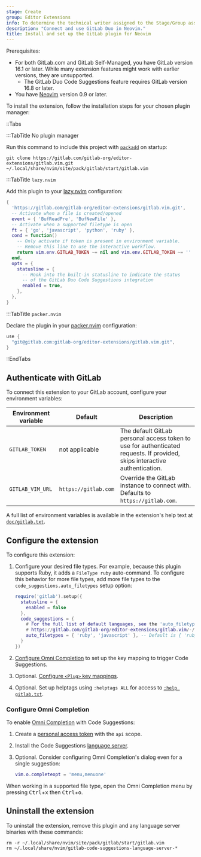 ```yaml
---
stage: Create
group: Editor Extensions
info: To determine the technical writer assigned to the Stage/Group associated with this page, see https://handbook.gitlab.com/handbook/product/ux/technical-writing/#assignments
description: "Connect and use GitLab Duo in Neovim."
title: Install and set up the GitLab plugin for Neovim
---
```


Prerequisites:

- For both GitLab.com and GitLab Self-Managed, you have GitLab version 16.1 or later.
  While many extension features might work with earlier versions, they are unsupported.
  - The GitLab Duo Code Suggestions feature requires GitLab version 16.8 or later.
- You have [Neovim](https://neovim.io/) version 0.9 or later.

To install the extension, follow the installation steps for your chosen plugin manager:

::Tabs

:::TabTitle No plugin manager

Run this command to include this project with
[`packadd`](https://neovim.io/doc/user/repeat.html#%3Apackadd) on startup:

```shell
git clone https://gitlab.com/gitlab-org/editor-extensions/gitlab.vim.git ~/.local/share/nvim/site/pack/gitlab/start/gitlab.vim
```

:::TabTitle `lazy.nvim`

Add this plugin to your [lazy.nvim](https://github.com/folke/lazy.nvim) configuration:

```lua
{
  'https://gitlab.com/gitlab-org/editor-extensions/gitlab.vim.git',
  -- Activate when a file is created/opened
  event = { 'BufReadPre', 'BufNewFile' },
  -- Activate when a supported filetype is open
  ft = { 'go', 'javascript', 'python', 'ruby' },
  cond = function()
    -- Only activate if token is present in environment variable.
    -- Remove this line to use the interactive workflow.
    return vim.env.GITLAB_TOKEN ~= nil and vim.env.GITLAB_TOKEN ~= ''
  end,
  opts = {
    statusline = {
      -- Hook into the built-in statusline to indicate the status
      -- of the GitLab Duo Code Suggestions integration
      enabled = true,
    },
  },
}
```

:::TabTitle `packer.nvim`

Declare the plugin in your [packer.nvim](https://github.com/wbthomason/packer.nvim) configuration:

```lua
use {
  "git@gitlab.com:gitlab-org/editor-extensions/gitlab.vim.git",
}
```

::EndTabs

## Authenticate with GitLab

To connect this extension to your GitLab account, configure your environment variables:

| Environment variable | Default              | Description |
|----------------------|----------------------|-------------|
| `GITLAB_TOKEN`       | not applicable       | The default GitLab personal access token to use for authenticated requests. If provided, skips interactive authentication. |
| `GITLAB_VIM_URL`     | `https://gitlab.com` | Override the GitLab instance to connect with. Defaults to `https://gitlab.com`. |

A full list of environment variables is available in the extension's help text at
[`doc/gitlab.txt`](https://gitlab.com/gitlab-org/editor-extensions/gitlab.vim/-/blob/main/doc/gitlab.txt).

## Configure the extension

To configure this extension:

1. Configure your desired file types. For example, because this plugin supports Ruby, it adds a `FileType ruby` auto-command.
   To configure this behavior for more file types, add more file types to the `code_suggestions.auto_filetypes` setup option:

   ```lua
   require('gitlab').setup({
     statusline = {
       enabled = false
     },
     code_suggestions = {
       # For the full list of default languages, see the 'auto_filetypes' array in
       # https://gitlab.com/gitlab-org/editor-extensions/gitlab.vim/-/blob/main/lua/gitlab/config/defaults.lua
       auto_filetypes = { 'ruby', 'javascript' }, -- Default is { 'ruby' }
     }
   })
   ```

1. [Configure Omni Completion](#configure-omni-completion) to set up the key mapping to trigger Code Suggestions.
1. Optional. [Configure `<Plug>` key mappings](_index.md#configure-plug-key-mappings).
1. Optional. Set up helptags using `:helptags ALL` for access to
   [`:help gitlab.txt`](https://gitlab.com/gitlab-org/editor-extensions/gitlab.vim/-/blob/main/doc/gitlab.txt).

### Configure Omni Completion

To enable [Omni Completion](https://neovim.io/doc/user/insert.html#compl-omni-filetypes)
with Code Suggestions:

1. Create a [personal access token](../../user/profile/personal_access_tokens.md#create-a-personal-access-token) with the `api` scope.
1. Install the Code Suggestions [language server](https://gitlab.com/gitlab-org/editor-extensions/gitlab-lsp).
1. Optional. Consider configuring Omni Completion's dialog even for a single suggestion:

   ```lua
   vim.o.completeopt = 'menu,menuone'
   ```

When working in a supported file type, open the Omni Completion menu by pressing <kbd>Ctrl</kbd>+<kbd>x</kbd>
then <kbd>Ctrl</kbd>+<kbd>o</kbd>.

## Uninstall the extension

To uninstall the extension, remove this plugin and any language server binaries with these commands:

```shell
rm -r ~/.local/share/nvim/site/pack/gitlab/start/gitlab.vim
rm ~/.local/share/nvim/gitlab-code-suggestions-language-server-*
```
